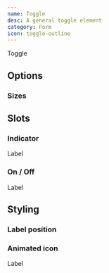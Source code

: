 ```yaml
---
name: Toggle
desc: A general toggle element
category: Form
icon: toggle-outline
---
```


<core-knobs element="core-toggle">
<core-toggle>Toggle</core-toggle>
</core-knobs>

## Options

### Sizes

<core-knobs hideTabs  element="core-toggle">
<core-toggle label="Small" size="sm"></core-toggle>
<core-toggle label="Medium" size="md"></core-toggle>
<core-toggle label="Large" size="lg"></core-toggle>
</core-knobs>

## Slots

### Indicator

<core-knobs hideTabs  element="core-toggle">
<style>
  .indicator-icon [slot="indicator"]{
    display: none;
  }
  .indicator-icon[checked] [slot="indicator"]{
    display: block;
  }
</style>
<core-toggle class="indicator-icon" checked>
   <ion-icon slot="indicator" name="checkmark-outline">
  Label
</core-toggle>
</core-knobs>

### On / Off

<core-knobs hideTabs  element="core-toggle">
<core-toggle checked>
  <ion-icon slot="on" name="sunny-outline"></ion-icon>
  Label
  <ion-icon slot="off" name="moon-outline"></ion-icon>
</core-toggle>
</core-knobs>

## Styling

### Label position

<core-knobs hideTabs  element="core-toggle">
  <style>
    .position {
      flex-direction: row-reverse;
    }
    .position::part(label) {
      margin-right: var(--core-space-md);
      margin-left: 0;
    }
  </style>
  <core-toggle label="Left label" class="position"></core-toggle>
</core-knobs>

### Animated icon

<core-knobs hideTabs  element="core-toggle">
<style>
  .toggle-animation [slot="on"] {
    transition: all 0.5s ease;
    transform: rotate(-45deg);
  }
  .toggle-animation[checked] [slot="on"] {
    transform: rotate(0deg);
  }
</style>
<core-toggle class="toggle-animation">
  <ion-icon slot="on" name="checkmark-sharp"></ion-icon>
  Label
</core-toggle>
</core-knobs>

